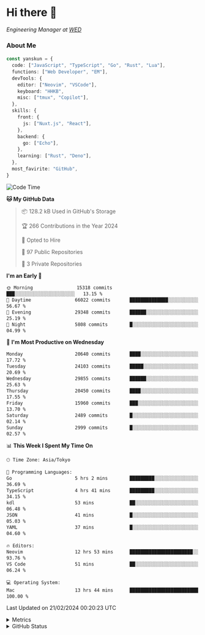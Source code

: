 # Hi there&nbsp;:wave:

<!-- ![Alt text](https://spotify-recently-played-readme.vercel.app/api?user=31kynbuubkiu3r4qh4hjuaglhfay) -->

_Engineering Manager at [WED](https://github.com/wedinc)_

### About Me

```ts
const yanskun = {
  code: ["JavaScript", "TypeScript", "Go", "Rust", "Lua"],
  functions: ["Web Developer", "EM"],
  devTools: {
    editor: ["Neovim", "VSCode"],
    keyboard: "HHKB",
    misc: ["tmux", "Copilot"],
  },
  skills: {
    front: {
      js: ["Nuxt.js", "React"],
    },
    backend: {
      go: ["Echo"],
    },
    learning: ["Rust", "Deno"],
  },
  most_favirite: "GitHub",
}
```

<!--START_SECTION:waka-->
![Code Time](http://img.shields.io/badge/Code%20Time-696%20hrs%2031%20mins-blue)

**🐱 My GitHub Data** 

> 📦 128.2 kB Used in GitHub's Storage 
 > 
> 🏆 266 Contributions in the Year 2024
 > 
> 💼 Opted to Hire
 > 
> 📜 97 Public Repositories 
 > 
> 🔑 3 Private Repositories 
 > 
**I'm an Early 🐤** 

```text
🌞 Morning                15318 commits       ███░░░░░░░░░░░░░░░░░░░░░░   13.15 % 
🌆 Daytime                66022 commits       ██████████████░░░░░░░░░░░   56.67 % 
🌃 Evening                29348 commits       ██████░░░░░░░░░░░░░░░░░░░   25.19 % 
🌙 Night                  5808 commits        █░░░░░░░░░░░░░░░░░░░░░░░░   04.99 % 
```
📅 **I'm Most Productive on Wednesday** 

```text
Monday                   20640 commits       ████░░░░░░░░░░░░░░░░░░░░░   17.72 % 
Tuesday                  24103 commits       █████░░░░░░░░░░░░░░░░░░░░   20.69 % 
Wednesday                29855 commits       ██████░░░░░░░░░░░░░░░░░░░   25.63 % 
Thursday                 20450 commits       ████░░░░░░░░░░░░░░░░░░░░░   17.55 % 
Friday                   15960 commits       ███░░░░░░░░░░░░░░░░░░░░░░   13.70 % 
Saturday                 2489 commits        █░░░░░░░░░░░░░░░░░░░░░░░░   02.14 % 
Sunday                   2999 commits        █░░░░░░░░░░░░░░░░░░░░░░░░   02.57 % 
```


📊 **This Week I Spent My Time On** 

```text
🕑︎ Time Zone: Asia/Tokyo

💬 Programming Languages: 
Go                       5 hrs 2 mins        █████████░░░░░░░░░░░░░░░░   36.69 % 
TypeScript               4 hrs 41 mins       █████████░░░░░░░░░░░░░░░░   34.15 % 
kdl                      53 mins             ██░░░░░░░░░░░░░░░░░░░░░░░   06.48 % 
JSON                     41 mins             █░░░░░░░░░░░░░░░░░░░░░░░░   05.03 % 
YAML                     37 mins             █░░░░░░░░░░░░░░░░░░░░░░░░   04.60 % 

🔥 Editors: 
Neovim                   12 hrs 53 mins      ███████████████████████░░   93.76 % 
VS Code                  51 mins             ██░░░░░░░░░░░░░░░░░░░░░░░   06.24 % 

💻 Operating System: 
Mac                      13 hrs 44 mins      █████████████████████████   100.00 % 
```


 Last Updated on 21/02/2024 00:20:23 UTC
<!--END_SECTION:waka-->

<details>
  <summary>Metrics</summary>
  <img src="https://github.com/yanskun/yanskun/blob/main/github-metrics.svg" alt="Metrics">
</details>

<details>
  <summary>GitHub Status</summary>
  <picture>
    <source media="(prefers-color-scheme: dark)" srcset="https://raw.githubusercontent.com/yanskun/yanskun/master/profile-summary-card-output/nord_dark/0-profile-details.svg">
   <img src="https://raw.githubusercontent.com/yanskun/yanskun/master/profile-summary-card-output/default/0-profile-details.svg">
  </picture>
  <br>
  <picture>
    <source media="(prefers-color-scheme: dark)" srcset="https://raw.githubusercontent.com/yanskun/yanskun/master/profile-summary-card-output/nord_dark/1-repos-per-language.svg">
   <img src="https://raw.githubusercontent.com/yanskun/yanskun/master/profile-summary-card-output/default/1-repos-per-language.svg">
  </picture>
  <picture>
    <source media="(prefers-color-scheme: dark)" srcset="https://raw.githubusercontent.com/yanskun/yanskun/master/profile-summary-card-output/nord_dark/2-most-commit-language.svg">
   <img src="https://raw.githubusercontent.com/yanskun/yanskun/master/profile-summary-card-output/default/2-most-commit-language.svg">
  </picture>
  <br>
  <picture>
    <source media="(prefers-color-scheme: dark)" srcset="https://raw.githubusercontent.com/yanskun/yanskun/master/profile-summary-card-output/nord_dark/3-stats.svg">
   <img src="https://raw.githubusercontent.com/yanskun/yanskun/master/profile-summary-card-output/default/3-stats.svg">
  </picture>
  <picture>
    <source media="(prefers-color-scheme: dark)" srcset="https://raw.githubusercontent.com/yanskun/yanskun/master/profile-summary-card-output/nord_dark/4-productive-time.svg">
   <img src="https://raw.githubusercontent.com/yanskun/yanskun/master/profile-summary-card-output/default/4-productive-time.svg">
  </picture>
</details>
